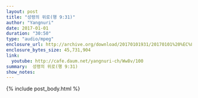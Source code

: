 ```yaml
---
layout: post
title: "성령의 위로(행 9:31)"
author: "Yangnuri"
date: 2017-01-01
duration: "30:50"
type: "audio/mpeg"
enclosure_url: http://archive.org/download/20170101931/20170101%20%EC%84%B1%EB%A0%B9%EC%9D%98%20%EC%9C%84%EB%A1%9C(%ED%96%899;31).mp3
enclosure_bytes_size: 45,731,904       
link:
  youtube: http://cafe.daum.net/yangnuri-ch/Ww8v/100
summary:  성령의 위로(행 9:31)
show_notes:
---
```


{% include post_body.html %}
